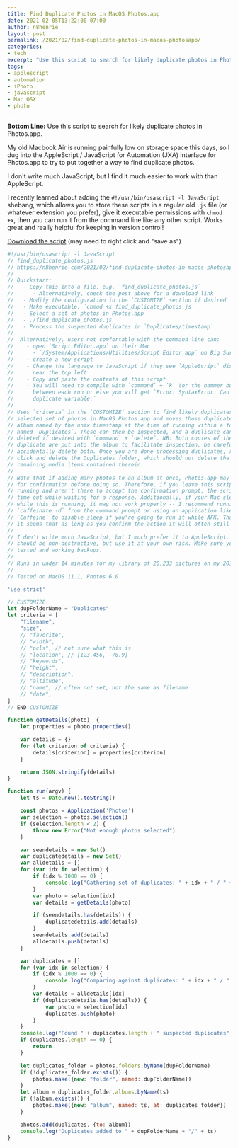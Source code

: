 ```yaml
---
title: Find Duplicate Photos in MacOS Photos.app
date: 2021-02-05T13:22:00-07:00
author: n8henrie
layout: post
permalink: /2021/02/find-duplicate-photos-in-macos-photosapp/
categories:
- tech
excerpt: "Use this script to search for likely duplicate photos in Photos.app."
tags:
- applescript
- automation
- iPhoto
- javascript
- Mac OSX
- photo
---
```

**Bottom Line:** Use this script to search for likely duplicate photos in
Photos.app.
<!--more-->

My old Macbook Air is running painfully low on storage space this days, so I
dug into the AppleScript / JavaScript for Automation (JXA) interface for
Photos.app to try to put together a way to find duplicate photos.

I don't write much JavaScript, but I find it much easier to work with than
AppleScript.

I recently learned about adding the `#!/usr/bin/osascript -l JavaScript`
shebang, which allows you to store these scripts in a regular old `.js` file
(or whatever extension you prefer), give it executable permissions with `chmod
+x`, then you can run it from the command line like any other script. Works
great and really helpful for keeping in version control!

[Download the script](/uploads/2021/02/find_duplicate_photos.js) (may need to
right click and "save as")

```javascript
#!/usr/bin/osascript -l JavaScript
// find_duplicate_photos.js
// https://n8henrie.com/2021/02/find-duplicate-photos-in-macos-photosapp/
//
// Quickstart:
//   - Copy this into a file, e.g. `find_duplicate_photos.js`
//      - Alternatively, check the post above for a download link
//   - Modify the configuration in the `CUSTOMIZE` section if desired
//   - Make executable: `chmod +x find_duplicate_photos.js`
//   - Select a set of photos in Photos.app
//   - ./find_duplicate_photos.js
//   - Process the suspected duplicates in `Duplicates/timestamp`
//
//  Alternatively, users not comfortable with the command line can:
//    - open `Script Editor.app` on their Mac
//      - `/System/Applications/Utilities/Script Editor.app` on Big Sur
//    - create a new script
//    - Change the language to JavaScript if they see `AppleScript` displayed
//      near the top left
//    - Copy and paste the contents of this script
//    - You will need to compile with `command` + `k` (or the hammer button) in
//      between each run or else you will get `Error: SyntaxError: Can't create
//      duplicate variable:`
//
// Uses `criteria` in the `CUSTOMIZE` section to find likely duplicates from a
// selected set of photos in MacOS Photos.app and moves those duplicates to an
// album named by the unix timestamp at the time of running within a folder
// named `Duplicates`. These can then be inspected, and a duplicate can be
// deleted if desired with `command` + `delete`. NB: Both copies of the
// duplicate are put into the album to facilitate inspection, be careful not to
// accidentally delete both. Once you are done processing duplicates, right
// click and delete the Duplicates folder, which should not delete the
// remaining media items contained therein.
//
// Note that if adding many photos to an album at once, Photos.app may prompt
// for confirmation before doing so. Therefore, if you leave this script
// running and aren't there to accept the confirmation prompt, the script may
// time out while waiting for a response. Additionally, if your Mac sleeps
// while this is running, it may not work properly -- I recommend running
// `caffeinate -d` from the command prompt or using an application like
// `Caffeine` to disable sleep if you're going to run it while AFK. Thankfully,
// it seems that as long as you confirm the action it will often still work.
//
// I don't write much JavaScript, but I much prefer it to AppleScript. This
// should be non-destructive, but use it at your own risk. Make sure you have
// tested and working backups.
//
// Runs in under 14 minutes for my library of 20,233 pictures on my 2014 MBA.
//
// Tested on MacOS 11.1, Photos 6.0

'use strict'

// CUSTOMIZE
let dupFolderName = "Duplicates"
let criteria = [
    "filename",
    "size",
    // "favorite",
    // "width",
    // "pcls", // not sure what this is
    // "location", // [123.456, -78.9]
    // "keywords",
    // "height",
    // "description",
    // "altitude",
    // "name", // often not set, not the same as filename
    // "date",
]
// END CUSTOMIZE

function getDetails(photo)  {
    let properties = photo.properties()

    var details = {}
    for (let criterion of criteria) {
        details[criterion] = properties[criterion]
    }

    return JSON.stringify(details)
}

function run(argv) {
    let ts = Date.now().toString()

    const photos = Application('Photos')
    var selection = photos.selection()
    if (selection.length < 2) {
        throw new Error("Not enough photos selected")
    }

    var seendetails = new Set()
    var duplicatedetails = new Set()
    var alldetails = []
    for (var idx in selection) {
        if (idx % 1000 == 0) {
            console.log("Gathering set of duplicates: " + idx + " / " + selection.length)
        }
        var photo = selection[idx]
        var details = getDetails(photo)

        if (seendetails.has(details)) {
            duplicatedetails.add(details)
        }
        seendetails.add(details)
        alldetails.push(details)
    }

    var duplicates = []
    for (var idx in selection) {
        if (idx % 1000 == 0) {
            console.log("Comparing against duplicates: " + idx + " / " + selection.length)
        }
        var details = alldetails[idx]
        if (duplicatedetails.has(details)) {
            var photo = selection[idx]
            duplicates.push(photo)
        }
    }
    console.log("Found " + duplicates.length + " suspected duplicates")
    if (duplicates.length == 0) {
        return
    }

    let duplicates_folder = photos.folders.byName(dupFolderName)
    if (!duplicates_folder.exists()) {
        photos.make({new: "folder", named: dupFolderName})
    }
    let album = duplicates_folder.albums.byName(ts)
    if (!album.exists()) {
        photos.make({new: "album", named: ts, at: duplicates_folder})
    }

    photos.add(duplicates, {to: album})
    console.log("Duplicates added to " + dupFolderName + "/" + ts)
}
```
